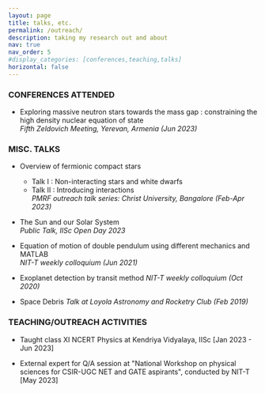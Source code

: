 ```yaml
---
layout: page
title: talks, etc.
permalink: /outreach/
description: taking my research out and about
nav: true
nav_order: 5
#display_categories: [conferences,teaching,talks]
horizontal: false
---
```


### CONFERENCES ATTENDED

- Exploring massive neutron stars towards the mass gap : constraining the high density nuclear equation of state \
*Fifth Zeldovich Meeting, Yerevan, Armenia (Jun 2023)*

###  MISC. TALKS

- Overview of fermionic compact stars 
    - Talk I : Non-interacting stars and white dwarfs
    - Talk II : Introducing interactions \
*PMRF outreach talk series: Christ University, Bangalore (Feb-Apr 2023)*

- The Sun and our Solar System \
*Public Talk, IISc Open Day 2023*

- Equation of motion of double pendulum using different mechanics and MATLAB  \
*NIT-T weekly colloquium (Jun 2021)*

- Exoplanet detection by transit method 
*NIT-T weekly colloquium (Oct 2020)*

- Space Debris
*Talk at Loyola Astronomy and Rocketry Club (Feb 2019)*


### TEACHING/OUTREACH ACTIVITIES

- Taught class XI NCERT Physics at Kendriya Vidyalaya, IISc [Jan 2023 - Jun 2023]

- External expert for Q/A session at "National Workshop on physical sciences for CSIR-UGC NET and GATE aspirants", conducted by NIT-T [May 2023] 